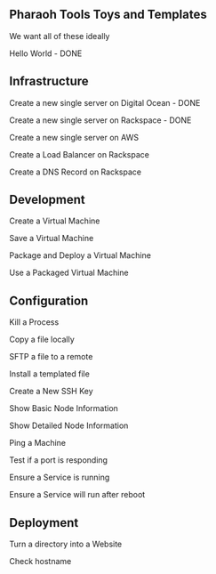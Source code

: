 Pharaoh Tools Toys and Templates
--------------------------------

We want all of these ideally





Hello World - DONE



Infrastructure
--------------------------------
Create a new single server on Digital Ocean - DONE

Create a new single server on Rackspace - DONE

Create a new single server on AWS

Create a Load Balancer on Rackspace

Create a DNS Record on Rackspace


Development
------------------------------

Create a Virtual Machine

Save a Virtual Machine

Package and Deploy a Virtual Machine

Use a Packaged Virtual Machine



Configuration
------------------------------

Kill a Process

Copy a file locally

SFTP a file to a remote

Install a templated file

Create a New SSH Key

Show Basic Node Information

Show Detailed Node Information

Ping a Machine

Test if a port is responding

Ensure a Service is running

Ensure a Service will run after reboot




Deployment
------------------------------

Turn a directory into a Website

Check hostname


